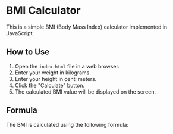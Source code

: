 # BMI Calculator

This is a simple BMI (Body Mass Index) calculator implemented in JavaScript.

## How to Use

1. Open the `index.html` file in a web browser.
2. Enter your weight in kilograms.
3. Enter your height in centi meters.
4. Click the "Calculate" button.
5. The calculated BMI value will be displayed on the screen.

## Formula

The BMI is calculated using the following formula:

